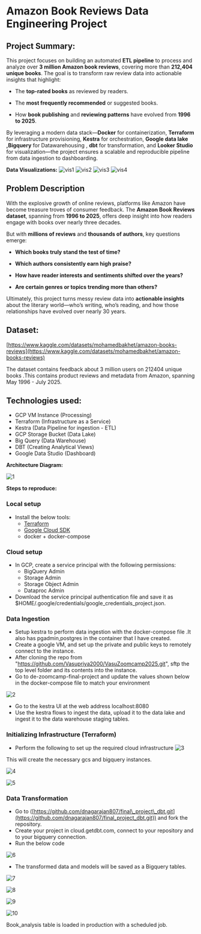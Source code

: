 

# **Amazon Book Reviews Data Engineering Project**

## **Project Summary:**

This project focuses on building an automated **ETL pipeline** to process and analyze over **3 million Amazon book reviews**, covering more than **212,404 unique books**. The goal is to transform raw review data into actionable insights that highlight:

* The **top-rated books** as reviewed by readers.

* The **most frequently recommended** or suggested books.

* How **book publishing** and **reviewing patterns** have evolved from **1996 to 2025**.

By leveraging a modern data stack—**Docker** for containerization, **Terraform** for infrastructure provisioning, **Kestra** for orchestration, **Google data lake ,Bigquery** for Datawarehousing , **dbt** for transformation, and **Looker Studio** for visualization—the project ensures a scalable and reproducible pipeline from data ingestion to dashboarding.

**Data Visualizations:**
![vis1](https://github.com/user-attachments/assets/3b51b131-116c-4f69-ad2c-802ddddcc3e8)
![vis2](https://github.com/user-attachments/assets/3731dbf1-1556-49d4-a408-61380375dc37)
![vis3](https://github.com/user-attachments/assets/7f447eb5-a4ae-4c04-b554-1351e1c27240)
![vis4](https://github.com/user-attachments/assets/e5c4851a-d6d6-4d21-8bf5-14a74b73de65)



## **Problem Description**

With the explosive growth of online reviews, platforms like Amazon have become treasure troves of consumer feedback. The **Amazon Book Reviews dataset**, spanning from **1996 to 2025**, offers deep insight into how readers engage with books over nearly three decades.

But with **millions of reviews** and **thousands of authors**, key questions emerge:

*  **Which books truly stand the test of time?**

*  **Which authors consistently earn high praise?**

*  **How have reader interests and sentiments shifted over the years?**

*  **Are certain genres or topics trending more than others?**

Ultimately, this project turns messy review data into **actionable insights** about the literary world—who’s writing, who’s reading, and how those relationships have evolved over nearly 30 years.

##  **Dataset:**

[https://www.kaggle.com/datasets/mohamedbakhet/amazon-books-reviews](https://www.kaggle.com/datasets/mohamedbakhet/amazon-books-reviews)

The dataset contains feedback about 3 million users on 212404 unique books .This contains product reviews and metadata from Amazon, spanning May 1996 \- July 2025\.

## **Technologies used:**

* GCP VM Instance (Processing)  
* Terraform (Infrastructure as a Service)  
* Kestra (Data Pipeline for ingestion  \- ETL)  
* GCP Storage Bucket (Data Lake)  
* Big Query (Data Warehouse)  
* DBT (Creating Analytical Views)  
* Google Data Studio (Dashboard)

**Architecture Diagram:**

![1](https://github.com/user-attachments/assets/cd36d245-9d4d-442b-9e12-53c43fad3378)

**Steps to reproduce:**

### **Local setup**

* Install the below tools:  
  * [Terraform](https://www.terraform.io/downloads)  
  * [Google Cloud SDK](https://cloud.google.com/sdk/docs/install-sdk#deb)  
  * docker \+ docker-compose

### **Cloud setup**

* In GCP, create a service principal with the following permissions:  
  * BigQuery Admin  
  * Storage Admin  
  * Storage Object Admin  
  * Dataproc Admin  
* Download the service principal authentication file and save it as $HOME/.google/credentials/google\_credentials\_project.json.

### **Data Ingestion**

* Setup kestra to perform data ingestion with the docker-compose file .It also has pgadmin,postgres in the container that I have created.  
* Create a google VM, and set up the private and public keys to remotely connect to the instance.  
* After cloning the repo from "https://github.com/Vasupriya2000/VasuZoomcamp2025.git", sftp the top level folder and its contents into the instance.  
* Go to de-zoomcamp-final-project and update the values shown below in the docker-compose file to match your environment

![2](https://github.com/user-attachments/assets/8f466a18-6f69-449e-985b-aac7878738b5)


* Go to the kestra UI at the web address localhost:8080   
* Use the kestra flows to ingest the data, upload it to the data lake and ingest it to the data warehouse staging tables.

### **Initializing Infrastructure (Terraform)**

* Perform the following to set up the required cloud infrastructure
  ![3](https://github.com/user-attachments/assets/f241697d-c9bf-42e6-a74b-08a3cc02763a)


This will create the necessary gcs and bigquery instances.

![4](https://github.com/user-attachments/assets/9560dcdd-4026-400b-aca1-3083d066dbfd)

![5](https://github.com/user-attachments/assets/23ab99d4-0cb4-4d12-88d2-f1a05c6d6370)


### **Data Transformation**

* Go to ([https://github.com/dnagarajan807/final\_project\_dbt.git](https://github.com/dnagarajan807/final_project_dbt.git)) and fork the repository.  
* Create your project in cloud.getdbt.com, connect to your repository and to your bigquery connection.  
* Run the below code

![6](https://github.com/user-attachments/assets/c381c20a-4495-4f64-b4c4-4be17d7aaf03)


* The transformed data and models will be saved as a Bigquery tables.

![7](https://github.com/user-attachments/assets/4507a304-2eb6-4a77-9a7b-caa2d17e92e1)

![8](https://github.com/user-attachments/assets/2f135891-30fc-4e78-a2e8-31e795efbb62)

![9](https://github.com/user-attachments/assets/e65d2fee-b26b-4896-b903-70c46dbf4525)

![10](https://github.com/user-attachments/assets/7a7c3a01-77ff-45c0-9920-2a40d43edf5a)

Book\_analysis table is loaded in production with a scheduled job.




